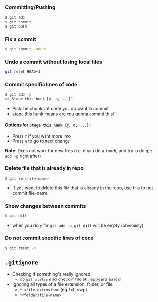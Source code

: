 ### Committing/Pushing
```bash
$ git add .
$ git commit
$ git push
```

### Fix a commit
```bash
$ git commit -amend
```

### Undo a commit without losing local files
```bash
git reset HEAD~1
```

### Commit specific lines of code
```bash
$ git add -p
>> Stage this hunk [y, n, ...]?
```
- Pick the chunks of code you do want to commit
- stage this hunk means are you gonna commit this?

#### Options for `Stage this hunk [y, n, ...]?`
- Press `?` if you want more info
- Press `n` to go to next change

**Note**: Does not work for new files
(i.e. if you do a `touch`, and try to do `git add -p` right after)

### Delete file that is already in repo
```bash
$ git rm <file-name> 
```
- If you want to delete this file that is already in the repo, use this to not commit file-name

### Show changes between commits
```bash
$ git diff
```
- when you do `y` for `git add -p`, `git diff` will be empty (obviously)

### Do not commit specific lines of code
```bash
$ git reset -p
```

## `.gitignore`
- Checking if something's really ignored
  - do `git status` and check if file still appears as red
- Ignoring all types of a file extension, folder, or file
  - `*.<file-extension>` (eg. txt, swp)
  - `*<folder/file-name>`